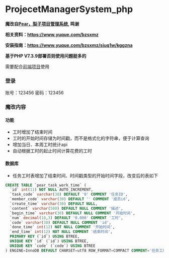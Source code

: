 # ProjecetManagerSystem_php

**魔改自[Pear，梨子项目管理系统](https://github.com/a54552239/pearProjectApi), 鸣谢**

**相关资料：https://www.yuque.com/bzsxmz**

**安装指南：https://www.yuque.com/bzsxmz/siuq1w/kggzna**

**基于PHP V7.3.9部署否则使用问题挺多的**

需要配合[前端项目](https://github.com/odayou/projecetManagerSystem_vue)使用

### 登录 ###
账号：123456 密码：123456

### 魔改内容

#### 功能

- 工时增加了结束时间
- 工时的开始时间存储为时间戳，而不是格式化的字符串，便于计算查询
- 增加当日、本周工时统计api
- 自动根据工时的起止时间计算花费的工时

#### 数据库

- 任务工时表增加了结束时间、时间戳类型的开始时间字段，改变后的表如下

```sql
CREATE TABLE `pear_task_work_time` (
  `id` int(11) NOT NULL AUTO_INCREMENT,
  `task_code` varchar(30) DEFAULT '0' COMMENT '任务ID',
  `member_code` varchar(30) DEFAULT '' COMMENT '成员id',
  `create_time` varchar(30) DEFAULT NULL,
  `content` varchar(500) DEFAULT NULL COMMENT '描述',
  `begin_time` varchar(30) DEFAULT NULL COMMENT '开始时间',
  `num` decimal(10,3) DEFAULT '0.000' COMMENT '工时',
  `code` varchar(30) DEFAULT NULL COMMENT 'id',
  `done_time` int(12) NOT NULL COMMENT '开始时间',
  `end_time` int(12) NOT NULL COMMENT '结束时间',
  PRIMARY KEY (`id`) USING BTREE,
  UNIQUE KEY `id` (`id`) USING BTREE,
  UNIQUE KEY `code` (`code`) USING BTREE
) ENGINE=InnoDB DEFAULT CHARSET=utf8 ROW_FORMAT=COMPACT COMMENT='任务工时表';
```
